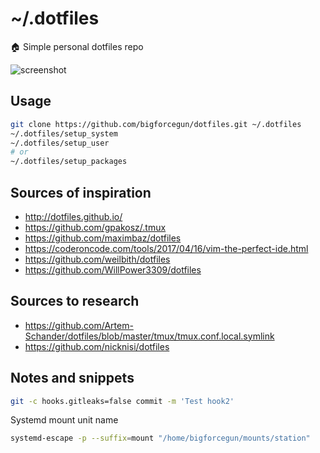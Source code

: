 # ~/.dotfiles

🏠 Simple personal dotfiles repo

![screenshot](https://repository-images.githubusercontent.com/124951338/dc0b6500-a13e-11ea-99d1-c7fa210d9448)

## Usage

```bash
git clone https://github.com/bigforcegun/dotfiles.git ~/.dotfiles
~/.dotfiles/setup_system
~/.dotfiles/setup_user
# or
~/.dotfiles/setup_packages
```

## Sources of inspiration

- http://dotfiles.github.io/
- https://github.com/gpakosz/.tmux
- https://github.com/maximbaz/dotfiles
- https://coderoncode.com/tools/2017/04/16/vim-the-perfect-ide.html
- https://github.com/weilbith/dotfiles
- https://github.com/WillPower3309/dotfiles

## Sources to research

- https://github.com/Artem-Schander/dotfiles/blob/master/tmux/tmux.conf.local.symlink
- https://github.com/nicknisi/dotfiles

## Notes and snippets

```bash
git -c hooks.gitleaks=false commit -m 'Test hook2'
```

Systemd mount unit name

```bash
systemd-escape -p --suffix=mount "/home/bigforcegun/mounts/station"
```
